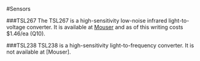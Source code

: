 #Sensors

###TSL267
The TSL267 is a high-sensitivity low-noise infrared light-to-voltage converter. It is available at [Mouser](http://www.mouser.com/ProductDetail/ams/TSL26721FN/?qs=%2fha2pyFaduipBcZLiOnOSR43hP6ptMGoi0Q4oZZqVwvdDzgPVlJvvA%3d%3d) and as of this writing costs $1.46/ea (Q10). 

###TSL238
TSL238 is a high-sensitivity light-to-frequency converter. It is not available at [Mouser].